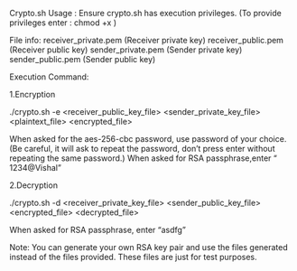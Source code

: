 Crypto.sh Usage​ : Ensure crypto.sh has execution privileges. (To provide privileges enter : chmod +x <location of crypto.sh>)

File info:
receiver_private.pem (Receiver private key)
receiver_public.pem (Receiver public key)
sender_private.pem (Sender private key)
sender_public.pem (Sender public key)

Execution Command:

1.Encryption 

./crypto.sh -e <receiver_public_key_file> <sender_private_key_file> <plaintext_file> <encrypted_file>

When asked for the aes-256-cbc password, use password of your choice. (Be careful, it will ask to repeat the password, don’t press enter without repeating the same password.)
When asked for​ RSA passphrase, ​enter “​1234@Vishal​”

2.Decryption

./crypto.sh -d <receiver_private_key_file> <sender_public_key_file> <encrypted_file> <decrypted_file>

When asked for​ RSA passphrase, ​enter “​asdfg​”

Note:
You can generate your own RSA key pair and use the files generated instead of the files provided.
These files are just for test purposes.

